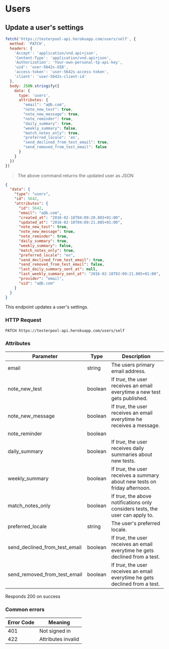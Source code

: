 # Users

## Update a user's settings

```javascript
fetch('https://testerpool-api.herokuapp.com/users/self', {
  method: 'PATCH',
  headers: {
    'Accept': 'application/vnd.api+json',
    'Content-Type': 'application/vnd.api+json',
    'Authorization': 'Your-own-personal-tp-api-key',
    'uid': 'user-5642s-UID',
    'access-token': 'user-5642s-access-token',
    'client': 'user-5642s-client-id'
  },
  body: JSON.stringify({
    data: {
      type: 'users',
      attributes: {
        "email": "a@b.com",
        "note_new_test": true,
        "note_new_message": true,
        "note_reminder": true,
        "daily_summary": true,
        "weekly_summary": false,
        "match_notes_only": true,
        "preferred_locale": 'en',
        "send_declined_from_test_email": true,
        "send_removed_from_test_email": false
      }
    }
  })
})
```

> The above command returns the updated user as JSON

```json
{
  "data": {
    "type": "users",
    "id": 5642,
    "attributes": {
      "id": 5642,
      "email": "a@b.com",
      "created_at": "2016-02-18T04:09:20.803+01:00",
      "updated_at": "2016-02-18T04:09:21.085+01:00",
      "note_new_test": true,
      "note_new_message": true,
      "note_reminder": true,
      "daily_summary": true,
      "weekly_summary": false,
      "match_notes_only": true,
      "preferred_locale": "en",
      "send_declined_from_test_email": true,
      "send_removed_from_test_email": false,
      "last_daily_summary_sent_at": null,
      "last_weekly_summary_sent_at": "2016-02-18T02:09:21.085+01:00",
      "provider": "email",
      "uid": "a@b.com"
    }
  }
}
```

This endpoint updates a user's settings.

### HTTP Request

`PATCH https://testerpool-api.herokuapp.com/users/self`

### Attributes

Parameter | Type | Description
--------- | ---- | -----------
email | string | The users primary email address.
note_new_test | boolean | If *true*, the user receives an email everytime a new test gets published.
note_new_message | boolean | If *true*, the user receives an email everytime he receives a message.
note_reminder | boolean |
daily_summary | boolean | If *true*, the user receives daily summaries about new tests.
weekly_summary | boolean | If *true*, the user receives a summary about new tests on friday afternoon.
match_notes_only | boolean | If *true*, the above notifications only considers tests, the user can apply to.
preferred_locale | string | The user's preferred locale.
send_declined_from_test_email | boolean |  If *true*, the user receives an email everytime he gets declined from a test.
send_removed_from_test_email | boolean |  If *true*, the user receives an email everytime he gets declined from a test.

<aside class="success">
Responds 200 on success
</aside>

### Common errors

Error Code | Meaning
---------- | -------
401 | Not signed in
422 | Attributes invalid

